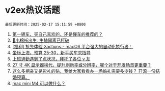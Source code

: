 # v2ex热议话题

`最后更新时间：2025-02-17 15:11:59 +0800`

1. [第一辆车，买自己喜欢的，还是懂车的推荐的？](https://www.v2ex.com/t/1111890)
1. [🎉小棉袄出生, 生殖隔离已打破](https://www.v2ex.com/t/1111985)
1. [[福利] 抢先体验 Xactions - macOS 平台强大的自动化执行者！](https://www.v2ex.com/t/1111805)
1. [坐标上海，预算 25-30，新手买车求指导](https://www.v2ex.com/t/1111895)
1. [上班通勤遇到了点状况，拜托了各位 v 友](https://www.v2ex.com/t/1111922)
1. [27 寸 4K 显示器换代，提升刷新率或分辨率，哪个对于开发场景更重要？](https://www.v2ex.com/t/1111778)
1. [这么多相亲又是彩礼的贴，我给大家看看办一场婚礼需要多少钱？ 开源一份结婚预算。](https://www.v2ex.com/t/1111860)
1. [mac mini M4 可以做什么？](https://www.v2ex.com/t/1111848)

